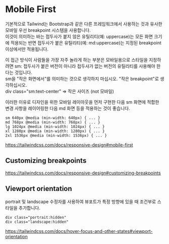 # Mobile First

기본적으로 Tailwind는 Bootstrap과 같은 다른 프레임워크에서 사용하는 것과 유사한 모바일 우선 breakpoint 시스템을 사용합니다.    
이것이 의미하는 바는 접두사가 붙지 않은 유틸리티(예: uppercase)는 모든 화면 크기에 적용되는 반면 접두사가 붙은 유틸리티(예: md:uppercase)는 지정된 breakpoint 이상에서만 적용됩니다.   

이 접근 방식이 사람들을 가장 자주 놀라게 하는 부분은 모바일용으로 스타일을 지정하려면 sm: 접두사가 붙은 버전이 아니라 접두사가 없는 버전의 유틸리티를 사용해야 한다는 것입니다.    
sm을 "작은 화면에서"를 의미하는 것으로 생각하지 마십시오. "작은 breakpoint"로 생각하십시오.   
div class="sm:text-center" => 작은 사이즈 (not 모바일)   

이러한 이유로 디자인을 위한 모바일 레이아웃을 먼저 구현한 다음 sm 화면에 적합한 변경 사항을 레이어링한 다음 md 화면 등을 적용하는 것이 좋습니다.   
```
sm 640px @media (min-width: 640px) { ... }
md 768px @media (min-width: 768px) { ... }
lg 1024px @media (min-width: 1024px) { ... }
xl 1280px @media (min-width: 1280px) { ... }
2xl 1536px @media (min-width: 1536px) { ... }
```
https://tailwindcss.com/docs/responsive-design#mobile-first

## Customizing breakpoints
https://tailwindcss.com/docs/responsive-design#customizing-breakpoints

## Viewport orientation

portrait 및 landscape 수정자를 사용하여 뷰포트가 특정 방향에 있을 때 조건부로 스타일을 추가합니다.   
```
div class="portrait:hidden"
div class="landscape:hidden"
```
https://tailwindcss.com/docs/hover-focus-and-other-states#viewport-orientation
